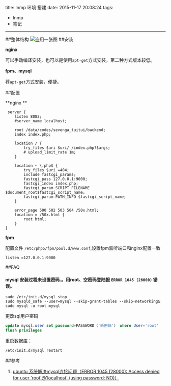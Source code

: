 title: lnmp 环境 搭建
date: 2015-11-17 20:08:24
tags:
- lnmp
- 笔记
---
##整体结构
![盗用一张图](http://www.68idc.cn/help/uploads/allimg/130923/0G5201D7_0.jpg )
##安装

**nginx**

可以手动编译安装，也可以是使用`apt-get`方式安装。第二种方式版本较低。

**fpm、mysql**

荐`apt-get`方式安装，便捷。

##配置

**nginx **

```
 server {
    listen 8082;
    #server_name localhost;

    root /data/codes/sevenga_tuitui/backend;
    index index.php;

    location / { 
        try_files $uri $uri/ /index.php?$args;
        # upload_limit_rate 1m;
    }   

    location ~ \.php$ {
        try_files $uri =404;
        include fastcgi_params;
        fastcgi_pass 127.0.0.1:9000;
        fastcgi_index index.php;
        fastcgi_param SCRIPT_FILENAME $document_root$fastcgi_script_name;
        fastcgi_param PATH_INFO $fastcgi_script_name;
    }   

    error_page 500 502 503 504 /50x.html;
    location = /50x.html {
        root html;
    }   
}   
```

**fpm**

配置文件 `/etc/php5/fpm/pool.d/www.conf`,设置fpm监听端口和nginx配置一致

```
listen =127.0.0.1:9000 
```


##FAQ

#### mysql 安装过程未设置密码.。用root、空密码登陆报 `ERROR 1045 (28000)` 错误。

```
sudo /etc/init.d/mysql stop
sudo mysqld_safe --user=mysql --skip-grant-tables --skip-networking&
sudo mysql -u root mysql
```

更改sql用户密码

```sql
update mysql.user set password=PASSWORD（'新密码'） where User='root'
flush privileges
```

重启数据库：

`/etc/init.d/mysql restart`


##参考
1. [ubuntu 系统解决mysql连接问题（ERROR 1045 (28000): Access denied for user 'root'@'localhost' (using password: NO)）](http://laokaddk.blog.51cto.com/368606/1323292)
